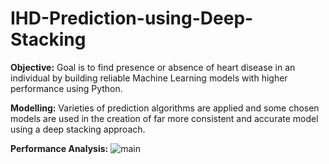 # IHD-Prediction-using-Deep-Stacking

**Objective:** Goal is to find presence or absence of heart disease in an individual by building reliable Machine Learning models with higher performance using Python. 

**Modelling:** Varieties of prediction algorithms are applied and some chosen models are used in the creation of far more consistent and accurate model using a deep stacking approach.

**Performance Analysis:**
![main](https://user-images.githubusercontent.com/32284701/149610335-2be8dfbc-7bc8-429d-8c8a-5777af878f4c.png)
